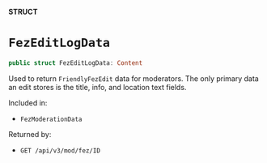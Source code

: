 **STRUCT**

# `FezEditLogData`

```swift
public struct FezEditLogData: Content
```

Used to return `FriendlyFezEdit` data for moderators. The only primary data an edit stores is the title, info, and location text fields.

Included in:
* `FezModerationData`

Returned by:
* `GET /api/v3/mod/fez/ID`
